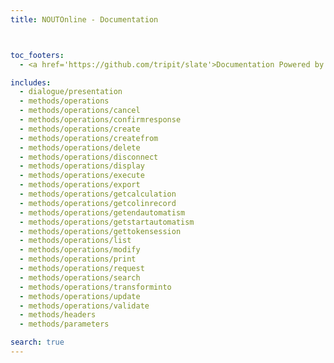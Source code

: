 ```yaml
---
title: NOUTOnline - Documentation



toc_footers:
  - <a href='https://github.com/tripit/slate'>Documentation Powered by Slate</a>

includes:
  - dialogue/presentation
  - methods/operations
  - methods/operations/cancel
  - methods/operations/confirmresponse
  - methods/operations/create
  - methods/operations/createfrom
  - methods/operations/delete
  - methods/operations/disconnect
  - methods/operations/display
  - methods/operations/execute
  - methods/operations/export
  - methods/operations/getcalculation
  - methods/operations/getcolinrecord
  - methods/operations/getendautomatism
  - methods/operations/getstartautomatism
  - methods/operations/gettokensession
  - methods/operations/list
  - methods/operations/modify
  - methods/operations/print
  - methods/operations/request
  - methods/operations/search
  - methods/operations/transforminto
  - methods/operations/update
  - methods/operations/validate
  - methods/headers
  - methods/parameters

search: true
---
```

